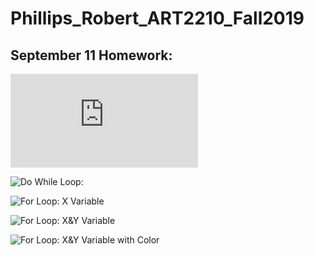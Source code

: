 # Phillips_Robert_ART2210_Fall2019 
## September 11 Homework:

<div align=left>

![While Loop:](https://rmphill0210.github.io/Personal/Phillips_Robert_Art2210_Sept11_Fall2019/While/Ellipses.html)

![Do While Loop:]()

![For Loop: X Variable]()

![For Loop: X&Y Variable]()

![For Loop: X&Y Variable with Color]()